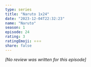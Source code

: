 ```yaml
---
type: series
title: "Naruto 1x24"
date: "2023-12-04T22:32:23"
name: "Naruto"
season: 1
episode: 24
rating: 3
ratingEmoji: ⭐️⭐️⭐️
share: false
---
```


_[No review was written for this episode]_
